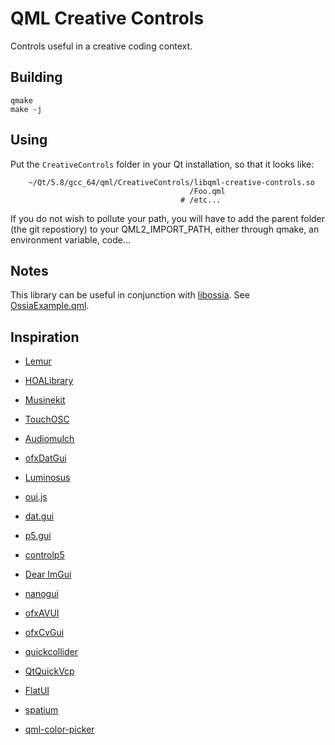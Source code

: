 # QML Creative Controls

Controls useful in a creative coding context.

## Building

    qmake
    make -j

## Using

Put the `CreativeControls` folder in your Qt installation, so that it looks like:

```
    ~/Qt/5.8/gcc_64/qml/CreativeControls/libqml-creative-controls.so
                                        /Foo.qml
                                      # /etc...
```

If you do not wish to pollute your path, you will have to add the parent folder (the git repostiory)
to your QML2_IMPORT_PATH, either through qmake, an environment variable, code...

## Notes

This library can be useful in conjunction with [libossia](https://github.com/OSSIA/libossia).
See [OssiaExample.qml](examples/OssiaExample.qml).

## Inspiration

* [Lemur](https://liine.net)

* [HOALibrary](https://cycling74.com/toolbox/hoalibrary-v2/)

* [Musinekit](http://www.sensomusic.org/musinekit/en)

* [TouchOSC](https://hexler.net/software/touchosc)

* [Audiomulch](http://www.audiomulch.com/)

* [ofxDatGui](https://github.com/braitsch/ofxDatGui)

* [Luminosus](https://www.luminosus.org)

* [oui.js](https://github.com/wearekuva/oui)

* [dat.gui](http://workshop.chromeexperiments.com/examples/gui)

* [p5.gui](https://github.com/bitcraftlab/p5.gui)

* [controlp5](https://github.com/sojamo/controlp5)

* [Dear ImGui](https://github.com/ocornut/imgui)

* [nanogui](https://github.com/wjakob/nanogui)

* [ofxAVUI](https://github.com/AVUIs/ofxAVUI)

* [ofxCvGui](https://github.com/elliotwoods/ofxCvGui)

* [quickcollider](https://github.com/jleben/quickcollider)

* [QtQuickVcp](https://github.com/qtquickvcp/QtQuickVcp)

* [FlatUI](https://github.com/obeezzy/FlatUI)

* [spatium](https://vimeo.com/52321647)

* [qml-color-picker](https://github.com/astorije/qml-color-picker)


